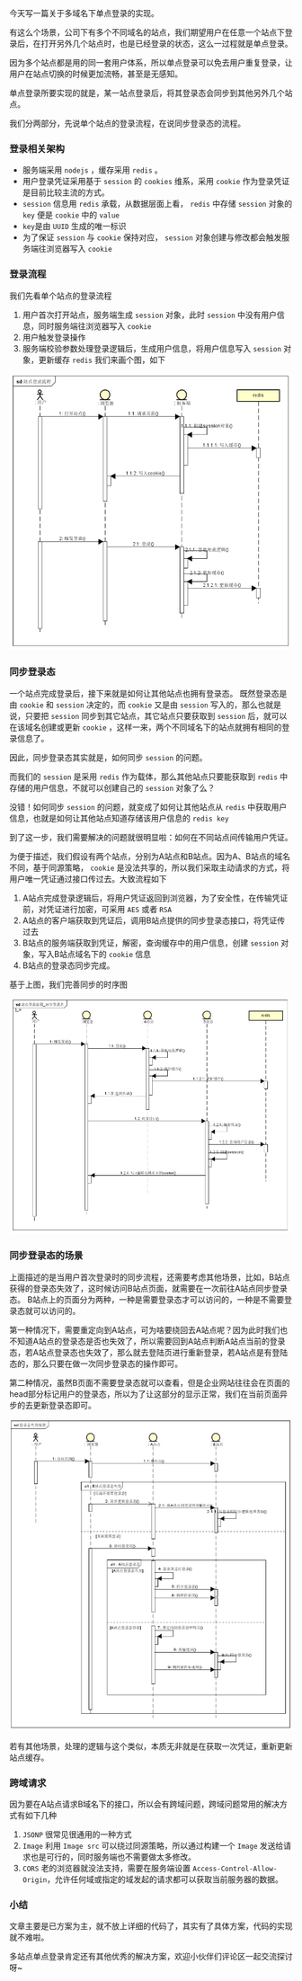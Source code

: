 今天写一篇关于多域名下单点登录的实现。

有这么个场景，公司下有多个不同域名的站点，我们期望用户在任意一个站点下登录后，在打开另外几个站点时，也是已经登录的状态，这么一过程就是单点登录。

因为多个站点都是用的同一套用户体系，所以单点登录可以免去用户重复登录，让用户在站点切换的时候更加流畅，甚至是无感知。

单点登录所要实现的就是，某一站点登录后，将其登录态会同步到其他另外几个站点。

我们分两部分，先说单个站点的登录流程，在说同步登录态的流程。

### 登录相关架构
- 服务端采用 `nodejs` ，缓存采用 `redis` 。
- 用户登录凭证采用基于 `session` 的 `cookies` 维系，采用 `cookie` 作为登录凭证是目前比较主流的方式。
- `session` 信息用 `redis` 承载，从数据层面上看， `redis` 中存储 `session` 对象的 `key` 便是 `cookie` 中的 `value`
- `key`是由 `UUID` 生成的唯一标识
- 为了保证 `session` 与 `cookie` 保持对应， `session` 对象创建与修改都会触发服务端往浏览器写入 `cookie`

### 登录流程
我们先看单个站点的登录流程
1. 用户首次打开站点，服务端生成 `session` 对象，此时 `session` 中没有用户信息，同时服务端往浏览器写入 `cookie`
2. 用户触发登录操作
3. 服务端校验参数处理登录逻辑后，生成用户信息，将用户信息写入 `session` 对象，更新缓存 `redis`
我们来画个图，如下

![login](./image/login/login.png)

### 同步登录态
一个站点完成登录后，接下来就是如何让其他站点也拥有登录态。
既然登录态是由 `cookie` 和 `session` 决定的，而 `cookie` 又是由 `session` 写入的，那么也就是说，只要把 `session` 同步到其它站点，其它站点只要获取到 `session` 后，就可以在该域名创建或更新  `cookie` ，这样一来，两个不同域名下的站点就拥有相同的登录信息了。

因此，同步登录态其实就是，如何同步 `session` 的问题。

而我们的 `session` 是采用 `redis` 作为载体，那么其他站点只要能获取到 `redis` 中存储的用户信息，不就可以创建自己的 `session` 对象了么？

没错！如何同步 `session` 的问题，就变成了如何让其他站点从 `redis` 中获取用户信息，也就是如何让其他站点知道存储该用户信息的 `redis key`

到了这一步，我们需要解决的问题就很明显啦：如何在不同站点间传输用户凭证。

为便于描述，我们假设有两个站点，分别为A站点和B站点。因为A、B站点的域名不同，基于同源策略， `cookie` 是没法共享的，所以我们采取主动请求的方式，将用户唯一凭证通过接口传过去。大致流程如下

1. A站点完成登录逻辑后，将用户凭证返回到浏览器，为了安全性，在传输凭证前，对凭证进行加密，可采用 `AES` 或者 `RSA`
2. A站点的客户端获取到凭证后，调用B站点提供的同步登录态接口，将凭证传过去
3. B站点的服务端获取到凭证，解密，查询缓存中的用户信息，创建 `session` 对象，写入B站点域名下的 `cookie` 信息
4. B站点的登录态同步完成。

基于上图，我们完善同步的时序图

![login-async](./image/login/login-async.png)

### 同步登录态的场景
上面描述的是当用户首次登录时的同步流程，还需要考虑其他场景，比如，B站点获得的登录态失效了，这时候访问B站点页面，就需要在一次前往A站点同步登录态。
B站点上的页面分为两种，一种是需要登录态才可以访问的，一种是不需要登录态就可以访问的。

第一种情况下，需要重定向到A站点，可为啥要绕回去A站点呢？因为此时我们也不知道A站点的登录态是否也失效了，所以需要回到A站点判断A站点当前的登录态，若A站点登录态也失效了，那么就去登陆页进行重新登录，若A站点是有登陆态的，那么只要在做一次同步登录态的操作即可。

第二种情况，虽然B页面不需要登录态就可以查看，但是企业网站往往会在页面的head部分标记用户的登录态，所以为了让这部分的显示正常，我们在当前页面异步的去更新登录态即可。

![login-page](./image/login/login-page.png)

若有其他场景，处理的逻辑与这个类似，本质无非就是在获取一次凭证，重新更新站点缓存。

### 跨域请求
因为要在A站点请求B域名下的接口，所以会有跨域问题，跨域问题常用的解决方式有如下几种
1. `JSONP` 很常见很通用的一种方式
2. `Image` 利用 `Image src` 可以绕过同源策略，所以通过构建一个 `Image` 发送给请求也是可行的，同时服务端也不需要做太多修改。
3. `CORS` 老的浏览器就没法支持，需要在服务端设置 `Access-Control-Allow-Origin`，允许任何域或指定的域发起的请求都可以获取当前服务器的数据。

### 小结
文章主要是已方案为主，就不放上详细的代码了，其实有了具体方案，代码的实现就不难啦。

多站点单点登录肯定还有其他优秀的解决方案，欢迎小伙伴们评论区一起交流探讨呀~
